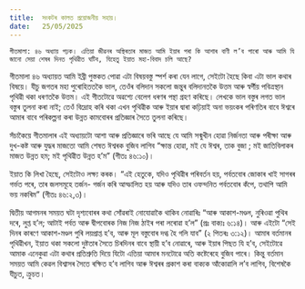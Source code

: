```yaml
---
title:  সংকটৰ কালত প্রয়োজনীয় সহায়।
date:   25/05/2025
---
```


`গীতমালা: ৪৬ অধ্যায় পঢ়ক। এতিয়া জীৱনৰ অস্থিৰতাৰ মাজত আমি ইয়াৰ পৰা কি আশাৰ বাণী ল’ব পাৰো আৰু আমি যি জানো সেয়া শেষৰ দিনত পৃথিৱীত ঘটিব, যিহেতু ইয়াত মহা-বিবাদ চলি আছে?`

গীতমালা ৪৬ অধ্যায়ত আমি ইব্রী পুস্তকত পোৱা এটা বিষয়বস্তু স্পর্শ কৰা যেন লাগে, সেইটো হৈছে কিবা এটা ভাল কথাৰ বিষয়ে। যীচু জগতৰ মহা পুৰোহিততকৈ ভাল, তেওঁৰ বলিদান সকলো জন্তুৰ বলিদানতকৈ উত্তম আৰু স্বর্গীয় পবিত্রস্থান পৃথিৱী থকা ধৰণতকৈ উত্তম। এই গীতটোৱে অৱশ্যে বেলেগ ধৰণৰ পন্থা গ্রহণ কৰিছে। লেখকে ভাল বস্তুৰ লগত ভাল বস্তুৰ তুলনা কৰা নাই; তেওঁ বিদ্রোহ কৰি থকা এখন পৃথিৱীক আৰু ইয়াৰ দ্বাৰা কঢ়িয়াই অনা ভয়ংকৰ পৰিণতিৰ বাবে ঈশ্বৰে আমাৰ বাবে পৰিকল্পনা কৰা উন্নত কামবোৰৰ প্ৰতিজ্ঞাৰ সৈতে তুলনা কৰিছে।

সঁচাকৈয়ে গীতমালাৰ এই অধ্যায়টো আশা আৰু প্ৰতিজ্ঞাৰে ভৰি আছে যে আমি সন্মুখীন হোৱা নিৰ্জনতা আৰু পৰীক্ষা আৰু দুখ-কষ্ট আৰু যুদ্ধৰ মাজতো আমি শেষত ঈশ্বৰক বুজিব লাগিব “ক্ষান্ত হোৱা, মই যে ঈশ্বৰ, তাক বুজা ; মই জাতিবিলাকৰ মাজত উন্নত হম; মই পৃথিৱীত উন্নত হ’ম” (গীতঃ ৪৬:১০)।

ইয়াত কি লিখা হৈছে, সেইটোও লক্ষ্য কৰক। “এই হেতুকে, যদিও পৃথিৱীৰ পৰিবৰ্তন হয়, পৰ্বতবোৰ জোকাৰ খাই সাগৰৰ গৰ্ভত পৰে, তাৰ জলসমূহে তর্জন- গৰ্জন কৰি আস্ফালিত হয় আৰু যদিও তাৰ ওফন্দনিত পৰ্বতবোৰ কঁপে, তথাপি আমি ভয় নকৰিম” (গীতঃ ৪৬:২,৩)।

দ্বিতীয় আগমনৰ সময়ত ঘটা দৃশ্যবোৰৰ কথা সোঁৱৰাই নোযোৱাকৈ থাকিব নোৱাৰিঃ “আৰু আকাশ-মণ্ডল, নুৰিওৱা পুথিৰ দৰে, লুপ্ত হ’ল; আটাই পর্বত আৰু দ্বীপবোৰক নিজ নিজ ঠাইৰ পৰা লৰোৱা হ’ল” (প্ৰঃ বাক্যঃ ৬:১৪)। আৰু এইটো “সেই দিনৰ কাৰণে আকাশ-মণ্ডল পুৰি লয়প্রাপ্ত হ’ব, আৰু মূল বস্তুবোৰ দগ্ধ হৈ গলি যাব” (২ পিতৰঃ ৩:১২)। আমাৰ বৰ্তমানৰ পৃথিৱীখন, ইয়াত থকা সকলো দুষ্টতাৰ সৈতে চিৰদিনৰ বাবে স্থায়ী হ’ব নোৱাৰে, আৰু ইয়াৰ পিছত যি হ’ব, সেইটোৱে আমাক এনেকুৱা এটা কথাৰ প্ৰতিশ্ৰুতি দিয়ে যিটো এতিয়া আমাৰ মনটোৱে অতি কষ্টেৰেহে বুজিব পাৰে। কিন্তু বৰ্তমান সময়ত আমি কেৱল বিশ্বাসৰ সৈতে ৰক্ষিত হ’ব লাগিব আৰু ঈশ্বৰৰ প্ৰকাশ কৰা বাক্যক আঁকোৱালি ল’ব লাগিব, বিশেষকৈ যীচুত, ক্রুচত।
